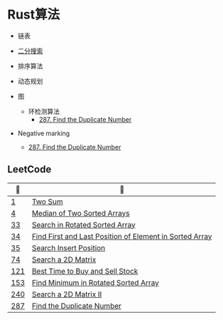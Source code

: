 # Rust算法
* 链表
* [二分搜索](/algorithms-summary/binary%20search.md)
* 排序算法
* 动态规划
* 图
  * 环检测算法
    * [287. Find the Duplicate Number](/leetcode/287.%20Find%20the%20Duplicate%20Number.md)

* Negative marking
  * [287. Find the Duplicate Number](/leetcode/287.%20Find%20the%20Duplicate%20Number.md)


## LeetCode

| 🔗                                           | 📒           |
| ----------- | ----------- |
| [1](https://leetcode.com/problems/two-sum/) | [Two Sum](/leetcode/1.%20Two%20Sum.md) |
| [4](https://leetcode.com/problems/median-of-two-sorted-arrays/) | [Median of Two Sorted Arrays](/leetcode/4.%20Median%20of%20Two%20Sorted%20Arrays.md) |
| [33](https://leetcode.com/problems/search-in-rotated-sorted-array/) | [Search in Rotated Sorted Array](/leetcode/33.%20Search%20in%20Rotated%20Sorted%20Array.md) |
| [34](https://leetcode.com/problems/find-first-and-last-position-of-element-in-sorted-array/) | [Find First and Last Position of Element in Sorted Array](/leetcode/34.%20Find%20First%20and%20Last%20Position%20of%20Element%20in%20Sorted%20Array.md) |
| [35](https://leetcode.com/problems/search-insert-position/) | [ Search Insert Position](/leetcode/35.%20Search%20Insert%20Position.md) |
| [74](https://leetcode.com/problems/search-a-2d-matrix/) | [Search a 2D Matrix](/leetcode/74.%20Search%20a%202D%20Matrix.md) |
| [121](https://leetcode.com/problems/best-time-to-buy-and-sell-stock/) | [Best Time to Buy and Sell Stock](/leetcode/121.%20Best%20Time%20to%20Buy%20and%20Sell%20Stock.md) |
| [153](https://leetcode.com/problems/find-minimum-in-rotated-sorted-array/) | [Find Minimum in Rotated Sorted Array](/leetcode/153.%20Find%20Minimum%20in%20Rotated%20Sorted%20Array.md) |
| [240](https://leetcode.com/problems/search-a-2d-matrix-ii/) | [Search a 2D Matrix II](/leetcode/240.%20Search%20a%202D%20Matrix%20II.md) |
| [287](https://leetcode.com/problems/find-the-duplicate-number/) | [Find the Duplicate Number](/leetcode/287.%20Find%20the%20Duplicate%20Number.md) |


